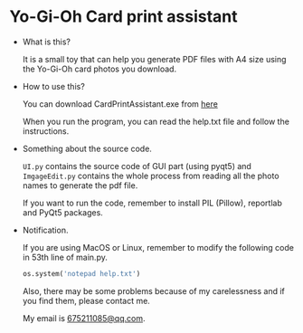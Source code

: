 # Yo-Gi-Oh Card print assistant

- What is this?

  It is a small toy that can help you generate PDF files with A4 size using the Yo-Gi-Oh card photos you download.

- How to use this?

  You can download CardPrintAssistant.exe from [here](https://github.com/zylGalaxy/Photo2PDF/raw/main/CardPrintAssistance.exe)

  When you run the program, you can read the help.txt file and follow the instructions.

- Something about the source code.

  `UI.py` contains the source code of GUI part (using pyqt5) and `ImgageEdit.py` contains the whole process from reading all the photo names to generate the pdf file.

  If you want to run the code, remember to install PIL (Pillow), reportlab and PyQt5 packages.

- Notification.

  If you are using MacOS or Linux, remember to modify the following code in 53th line of main.py.

  ```python
  os.system('notepad help.txt')
  ```

  Also, there may be some problems because of my carelessness and if you find them, please contact me.

  My email is 675211085@qq.com.

